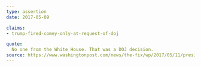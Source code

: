 ```yaml
---
type: assertion
date: 2017-05-09

claims:
- trump-fired-comey-only-at-request-of-doj

quote:
  No one from the White House. That was a DOJ decision.
source: https://www.washingtonpost.com/news/the-fix/wp/2017/05/11/president-trump-just-decimated-the-white-houses-entire-comey-narrative/
---
```

